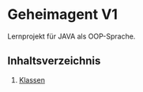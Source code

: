 # Geheimagent V1

Lernprojekt für JAVA als OOP-Sprache.

## Inhaltsverzeichnis

1. [Klassen](./docs/klassen.md)